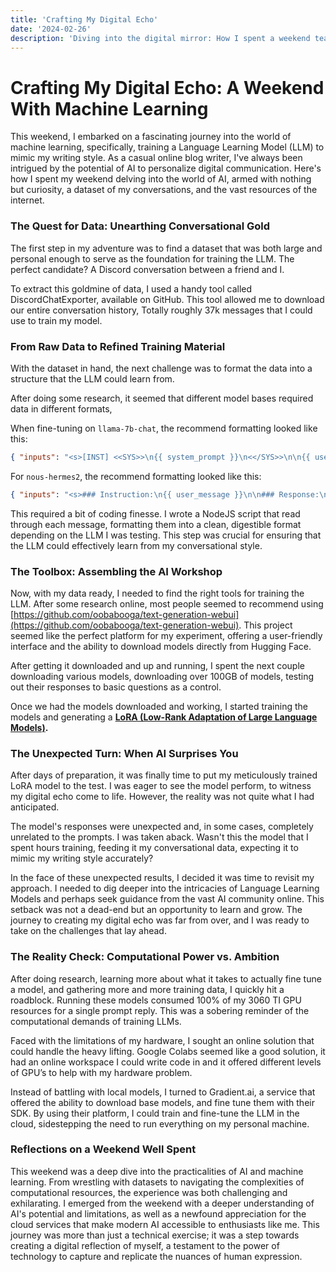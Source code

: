 ```yaml
---
title: 'Crafting My Digital Echo'
date: '2024-02-26'
description: 'Diving into the digital mirror: How I spent a weekend teaching an AI to echo my words, transforming conversations into a personalized language model.'
---
```

# Crafting My Digital Echo: A Weekend With Machine Learning

This weekend, I embarked on a fascinating journey into the world of machine learning, specifically, training a Language Learning Model (LLM) to mimic my writing style. As a casual online blog writer, I've always been intrigued by the potential of AI to personalize digital communication. Here's how I spent my weekend delving into the world of AI, armed with nothing but curiosity, a dataset of my conversations, and the vast resources of the internet.

### **The Quest for Data: Unearthing Conversational Gold**

The first step in my adventure was to find a dataset that was both large and personal enough to serve as the foundation for training the LLM. The perfect candidate? A Discord conversation between a friend and I. 

To extract this goldmine of data, I used a handy tool called DiscordChatExporter, available on GitHub. This tool allowed me to download our entire conversation history, Totally roughly 37k messages that I could use to train my model.

### **From Raw Data to Refined Training Material**

With the dataset in hand, the next challenge was to format the data into a structure that the LLM could learn from. 

After doing some research, it seemed that different model bases required data in different formats,

When fine-tuning on `llama-7b-chat`, the recommend formatting looked like this:

```json
{ "inputs": "<s>[INST] <<SYS>>\n{{ system_prompt }}\n<</SYS>>\n\n{{ user_message }} [/INST] {{ response }} </s>" }
```

For `nous-hermes2`, the recommend formatting looked like this:

```json
{ "inputs": "<s>### Instruction:\n{{ user_message }}\n\n### Response:\n{{ response }}</s>" }
```

This required a bit of coding finesse. I wrote a NodeJS script that read through each message, formatting them into a clean, digestible format depending on the LLM I was testing. This step was crucial for ensuring that the LLM could effectively learn from my conversational style.

### **The Toolbox: Assembling the AI Workshop**

Now, with my data ready, I needed to find the right tools for training the LLM. After some research online, most people seemed to recommend using [https://github.com/oobabooga/text-generation-webui](https://github.com/oobabooga/text-generation-webui). This project seemed like the perfect platform for my experiment, offering a user-friendly interface and the ability to download models directly from Hugging Face.

After getting it downloaded and up and running, I spent the next couple downloading various models, downloading over 100GB of models, testing out their responses to basic questions as a control.

Once we had the models downloaded and working, I started training the models and generating a **[LoRA (Low-Rank Adaptation of Large Language Models)](https://hf.co/papers/2106.09685).**

### **The Unexpected Turn: When AI Surprises You**

After days of preparation, it was finally time to put my meticulously trained LoRA model to the test. I was eager to see the model perform, to witness my digital echo come to life. However, the reality was not quite what I had anticipated.

The model's responses were unexpected and, in some cases, completely unrelated to the prompts. I was taken aback. Wasn't this the model that I spent hours training, feeding it my conversational data, expecting it to mimic my writing style accurately?

In the face of these unexpected results, I decided it was time to revisit my approach. I needed to dig deeper into the intricacies of Language Learning Models and perhaps seek guidance from the vast AI community online. This setback was not a dead-end but an opportunity to learn and grow. The journey to creating my digital echo was far from over, and I was ready to take on the challenges that lay ahead.

### **The Reality Check: Computational Power vs. Ambition**

After doing research, learning more about what it takes to actually fine tune a model, and gathering more and more training data, I quickly hit a roadblock. Running these models consumed 100% of my 3060 TI GPU resources for a single prompt reply. This was a sobering reminder of the computational demands of training LLMs.

Faced with the limitations of my hardware, I sought an online solution that could handle the heavy lifting. Google Colabs seemed like a good solution, it had an online workspace I could write code in and it offered different levels of GPU’s to help with my hardware problem.

Instead of battling with local models, I turned to Gradient.ai, a service that offered the ability to download base models, and fine tune them with their SDK. By using their platform, I could train and fine-tune the LLM in the cloud, sidestepping the need to run everything on my personal machine.

### **Reflections on a Weekend Well Spent**

This weekend was a deep dive into the practicalities of AI and machine learning. From wrestling with datasets to navigating the complexities of computational resources, the experience was both challenging and exhilarating. I emerged from the weekend with a deeper understanding of AI's potential and limitations, as well as a newfound appreciation for the cloud services that make modern AI accessible to enthusiasts like me. This journey was more than just a technical exercise; it was a step towards creating a digital reflection of myself, a testament to the power of technology to capture and replicate the nuances of human expression.